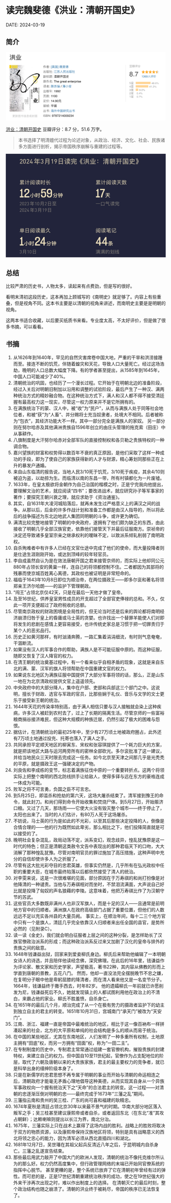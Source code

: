 # 读完魏斐德《洪业：清朝开国史》

DATE: 2024-03-19

## 简介

![img](./imgs/20240319-2.png)

[洪业：清朝开国史](https://book.douban.com/subject/1132689/) 豆瓣评分：8.7 分，51.6 万字。

> 本书选择了明清嬗代过程为论述对象，从政治、经济、文化、社会、民族诸多方面进行剖析，揭示帝国秩序崩解与重建的过程等。

![img](./imgs/20240319.jpg)

## 总结

比较严肃的历史书，人物太多，读起来有点费劲，但是写的很好。

看明末清初这段历史，这本再加上顾城写的《南明史》就足够了。内容上有些重叠，但是视角不同。这本书主要是以清朝的视角来讲述，而南明史主要是是明朝的视角。

这两本书适合收藏，以后要买纸质书来看。专业度太高，不太好评价，但是做了很多书摘，可以看看。

## 书摘

1.  从1626年到1640年，罕见的自然灾害席卷中国大地，严重的干旱和洪涝接踵而至。接连不断的饥荒，伴随着蝗灾和天花，导致人口大量死亡。经过这场浩劫，晚明的人口总数大幅度下降。有的学者甚至提出，从1585年到1645年，中国人口可能减少了40%。
2.  清朝统治的巩固，也经历了一个漫长过程。它开始于在明朝北边的准备阶段，经过入关后对明朝旧制加以沿用和调整的试验阶段，最后产生了一种汉、满两种统治方式的精妙融合物。在这种统治方式下，满人和汉人都不得不接受清廷握有最高权力这一现实，尽管这一权力原来并不是它所拥有的。
3.  在满族统治下的蒙、汉人中，被“收”为“民户”，从而与满族人处于同等社会地位者，和被“获”为“人畜”、并分赐将士充当奴隶者，处境大不相同。后者被称为“包衣”，其经济功能大不一样。其中一部分完全是满族人的家奴。
    另一部分则在努尔哈赤及其他满洲贵族自1596年创立的由庄头管理的拖克索（田庄）中从事耕作。
4.  八旗制度是大汗努尔哈赤对全部军队的直接控制权和各贝勒之贵族特权的一种调合物。
5.  嘉兴望族的财富和权势得以数百年不衰的真正原因，是他们采取了这样一种成功的手段，即为了使自己的家族获得新的人才与财源，精心筹划同那些正在上升的暴发户通婚。
6.  来自山东临清的报告说，当地人民3/10死于饥荒，3/10死于疾疫，其余4/10则被迫为盗，以劫掠为生。而临清以南的东昌一带，所有村镇都化为一片废墟。
7.  1633年，在皇太极欲将金朝作为自己治国的楷模之时，正是宁完我向他提出，要理解文治的艺术，就应阅读“四书”；要改进战术，就应研究孙子等军事家的著作；要探究王朝兴衰之理，就应求助于《资治通鉴》。
8.  其实，自1631年大凌河城陷落后，就再未发生过严格意义上的满汉之间的战争。从那以后，后金的许多作战计划和准备工作都是由汉人指导的，所以将此后的战争描述为东北边地武人集团同明朝的斗争，或许更为确切。
9.  满清比较完整地接管了明朝的中央政府，遂拥有了他们颇为缺乏的东西，由此接收了明朝几乎全部汉族官吏，依靠他们接管天下并最后征服南方。崇祯帝的决定还导致诸多皇室宗亲之继承权利的暧昧不定，以致派系倾轧削弱了南明政权。
10. 自杀殉难者中有许多人已经在文官仕途中完成了他们的使命，而大量投降者则是仕途生涯刚刚开始，或达到顶峰的较年轻官员。
11. 李自成虽然自认为是在效法唐朝开国之君来接管京师的，而实际上他却同公元880年占领长安的黄巢一样，连自己的将领都控制不住。二者都因为其部将的残暴而使京城百姓离心离德，其政权也被证明是非常短命的。
12. 福临于1643年10月8日即位为顺治帝，在两位摄政王——即多尔衮和著名将领郑亲王济尔哈朗——的监护下管理朝政。
13. “闯王”占领北京仅42天，只是在最后一天他才做了皇帝。
14. 及至16世纪，供养皇室男性成员的开支超过了全部官吏俸禄的总和。不久，仅此一项开支便超过了政府税收的总额。
15. 尽管南京政权的财政困境是全局性的，但无论当时还是后来的舆论都将南明经济崩溃归咎于皇上的昏庸或马士英的贪婪。也许找出一个替罪羊能使人们对即将发生的悲剧在感情上更容易接受，也许传统史家总是习惯于把一切罪责归于某个人的恶劣品行。
16. 历史正如黄河那样，有时汹涌奔腾，一路汇集着涓涓细流，有时则气息奄奄，干涸断流。
17. 如果没有汉人的军事合作的帮助，满族人是不可能征服中原的。而这种征服，随即又恢复了汉人降官的权力。
18. 在清王朝的统治奠基过程中，有一个看来似乎自相矛盾的现象，这就是来自东北的满、蒙、汉军的旗人将领帮助在中国重建文官的权力。
19. 如果说东北地区为满族征服中国提供了大部分军事将领的话，那么，正是山东一地在为北京清政权提供文官上遥遥领先。
20. 中央政府中的大部分降人，集中在户部、吏部和兵部这三个部门之中。这说明，擅长于财政、选官与军政的官员，比那些娴于礼仪、音乐与文学的文士更乐于接受新王朝的统治。
21. 1644年天花的传染率特别高，由于满人相信只要与汉人接触就会染上这种疾病，许多汉人被赶到农村去了，过上了长期的隔离生活。尽管京师的一些富裕粮商捐谷接济难民，但这种大规模的种族迁居，仍然引起了极大的困难与怨恨。
22. 据估计，在清朝统治的最初25年中，至少有27万顷土地被政府圈占，此外还有7万顷土地通过投充、托寄也落入了满人之手。
23. 共同承担平定顺天地区的柳寅东、宋权和张容琪提供了一个耗力巨大的方案，就是把该地区大路与运河两旁所有的密林全部砍光。多尔衮批准了这一建议，并给当地民众三天时限去完成这一任务。如今北京至天津之间那几乎是光秃秃的平原，就是摄政王这一强硬决定的产物。
24. 刘良佐和李成栋的变节，标志着满族征伐中原的一个重要转折点。这两个将领实际上把整个南明的西北防线拱手让给敌人，使得多铎与远在东方的豪格连成一体成为可能。
25. 败军之将不可言勇，负国之臣不可言忠。
26. 到5月25日，即滥杀和抢劫的第六天，这场大屠杀结束了。清军接到豫王的命令，就此封刀。和尚们得到命令开始收集和焚烧尸体。到5月27日，开始赈济口粮。又过了几天，那场雨——它使大火没有毁灭整个城市——终于停止了，太阳也出来了。当时的人们估计，有80万人死于这场屠杀。
27. 不妨说，马士英的行为是如此的不光彩，以至其后那些决定投降的人，倒像是合情合理的——他的行为既然如此卑劣，那么相比之下，他们投降简直就是可以接受的了。
28. 晚明社会复杂混乱，政局动荡不定，派系变幻，观念歧异，惶乱犹豫原是这一时代的特色；但正是清朝这类赦令文告中表现出的那种君临天下的口吻，大大消解了那种惶乱犹豫。尽管对南明官员的罪过施加了高压措施，这种声明中充分的自信却使许多人为之折服了。
29. 尽管有这大批光彩夺目的忠君英雄，但事实仍然是，几乎所有在弘光政权中任职的重要大臣，在城市最终陷落以后都欣然接受了清人的统治。
30. 对李雯来说，这是一次很难堪的见面，部分原因在于万寿祺的和尚打扮像是对他降清的一种谴责。当他与万寿祺相对而坐时，不禁泪流满面，大声说自己好比就是投降了匈奴的声名狼藉的李陵。这意味着，他把万寿祺比作了为汉朝守节的苏武。
31. 这些官员大多数既非满州人也非汉军旗人，而是十足的汉人——且通常是前明地方官中的归顺者。满洲旗人在政府高级部门占据了重要位置，但他们的人数远远不足以充实各州县的大量员阙。
    事实上，在顺治年间，每十二三个地方官中只有一个是旗人，清廷几乎完全依靠汉人归顺者来出任全国的县官，是势所必然的（见附录C）。
32. 读一读《金史》，我们就会明白征服者上层之间的这种分裂，是怎样助长了汉族官僚政治派系的形成；而这种政治派系反过来又加剧了汉化的皇帝与排外的贵族之间的敌意。
33. 1648年钱谦益出狱，回家来到爱妾柳氏身边。柳氏后来帮助他编辑了一本明朝女诗人的诗选，并且陪伴他读经念佛，深究佛理。在此后的16年里，钱谦益作为评论家、散文家和历史学家，声望极高，著书22种，其内容从佛教的形而上学直到唐朝的景教，五花八门。
    然而，他却一直没法完全摆脱晚节不忠之嫌，在复明分子眼中他是卑躬屈膝的降清者，而在清人看来他又是一名变节分子。1664年，钱谦益终于撒手西去，时年82岁。
    他的遗孀柳氏一年前就已许愿削发为尼，钱谦益死后不久，她就发现镇上的人都试图利用他在政治上的不清白，来霸占他的家业。柳氏不胜羞愤，自杀身亡。
34. 在1651年的最后几个月，顺治完成了从一个在极有势力的摄政者监护下的幼主到独立自主的君主的转变。1651年10月31日，宫城南门“承天门”被改为“天安门”。
35. 江南、浙江、福建一直是帝国中最难统治的地区，相比于这一像百衲布一样拼凑起来的社会，北方的大平原和单纯的社会结构是多么的顺从而易于统治。
36. 在中国的某些地区，尤其在东南地区，人们发明了一种多重所有权制，土地原主拥有“田底”权，而另一方拥有“田面”权，称为“一田二主”。
37. 在专制制度的历史中，专制君主常常通过组建一套官僚机构，摧毁贵族的封建特权，来建立自己的权力。但中国自10至11世纪起，官僚作为占支配地位的阶层，取代了六朝及唐朝以来的大贵族家族，君主的最主要权力的竞争者，就已是科举出身的缙绅阶级本身了。
38. 只是在新儒学的忠君思想不再专属于明朝的事业而开始与清朝的命运相连之后，清朝政府才能毫无矛盾心理地倡导这种美德，从而实现其自身从一个异族军事政权向一个握有统治天下之“天命”的合法君主的转变。这一过程——对清朝的忠逐渐压倒对明朝的忠——最终完成于1673年“三藩之乱”期间。
39. 三藩指云南和贵州的吴三桂、广东的尚可喜和福建的耿精忠。
40. 1674年夏秋是清廷占领北京30年以来最不景气的时期。华南大部分地区落入叛军之手；吴三桂甚至建议康熙帝或者自杀，或者返回东北（在东北“准”其攻占朝鲜）；达赖喇嘛则提出以长江为界，南北分治。
41. 1675年，三藩实际上只在战术上赢得了这场内战的胜利。战略上的胜败将取决于双方的物质资源，以及康熙帝保持汉族地区将领，特别是具有战略意义的西北将领之忠心的能力，因为清军必须从西北直插四川和湖北。
42. 1681年12月7日，吴世璠在其祖父起兵反清近八年之后，于昆明城内自杀身亡。三藩之乱遂宣告结束。
43. 那些最后用武力敲开了中国大门的欧洲人发现，清朝的统治不像托克维尔所认为的那么好。权力仍然高度集中，但行政管理网络的末端已开始同官僚系统的指挥中心脱节。
    甚至更糟的是，整个系统已放弃了它在清朝初年曾经有过的弹性。而可悲的是，正是17世纪清朝重建统治秩序的成功，使之在19世纪强大的外来干涉再次出现之时，难以作出制度上的选择。
    在清朝灭亡的最后时刻，整个政治结构也随之崩溃了。清朝的洪业终于被耗尽，帝国的秩序已无法恢复了。
